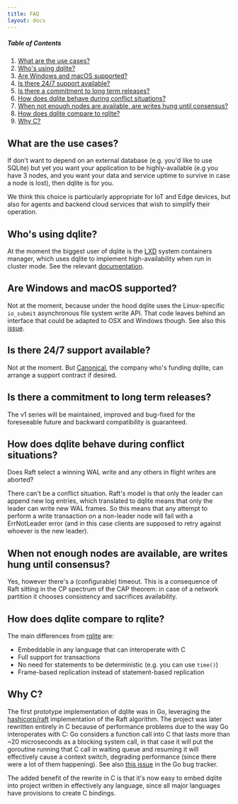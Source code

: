 ```yaml
---
title: FAQ
layout: docs
---
```


##### Table of Contents

1. [What are the use cases?](#what-are-the-use-cases)
2. [Who's using dqlite?](#whos-using-dqlite)
3. [Are Windows and macOS supported?](#are-windows-and-macos-supported)
4. [Is there 24/7 support available?](#is-there-247-support-available)
5. [Is there a commitment to long term releases?](#is-there-a-commitment-to-long-term-releases)
6. [How does dqlite behave during conflict situations?](#how-does-dqlite-behave-during-conflict-situations)
7. [When not enough nodes are available, are writes hung until consensus?](#when-not-enough-nodes-are-available,-are-writes-hung-until-consensus)
8. [How does dqlite compare to rqlite?](#how-does-dqlite-compare-to-rqlite)
9. [Why C?](#why-c)

## What are the use cases?

If don't want to depend on an external database (e.g. you'd like to use SQLite)
but yet you want your application to be highly-available (e.g you have 3 nodes,
and you want your data and service uptime to survive in case a node is lost),
then dqlite is for you.

We think this choice is particularly appropriate for IoT and Edge devices, but
also for agents and backend cloud services that wish to simplify their
operation.

## Who's using dqlite?

At the moment the biggest user of dqlite is the
[LXD](https://linuxcontainers.org/lxd/introduction/) system containers manager,
which uses dqlite to implement high-availability when run in cluster mode. See
the relevant
[documentation](https://github.com/lxc/lxd/blob/master/doc/clustering).

## Are Windows and macOS supported?

Not at the moment, because under the hood dqlite uses the Linux-specific
`io_submit` asynchronous file system write API. That code leaves behind an
interface that could be adapted to OSX and Windows though. See also this
[issue](https://github.com/canonical/go-dqlite/issues/21).

## Is there 24/7 support available?

Not at the moment. But [Canonical](https://www.canonical.com), the company who's
funding dqlite, can arrange a support contract if desired.

## Is there a commitment to long term releases?

The v1 series will be maintained, improved and bug-fixed for the foreseeable
future and backward compatibility is guaranteed.

## How does dqlite behave during conflict situations?

Does Raft select a winning WAL write and any others in flight writes are
aborted?

There can't be a conflict situation. Raft's model is that only the leader can
append new log entries, which translated to dqlite means that only the leader
can write new WAL frames. So this means that any attempt to perform a write
transaction on a non-leader node will fail with a ErrNotLeader error (and in
this case clients are supposed to retry against whoever is the new leader).

## When not enough nodes are available, are writes hung until consensus?

Yes, however there's a (configurable) timeout. This is a consequence of Raft
sitting in the CP spectrum of the CAP theorem: in case of a network partition it
chooses consistency and sacrifices availability.

## How does dqlite compare to rqlite?

The main differences from [rqlite](https://github.com/rqlite/rqlite) are:

- Embeddable in any language that can interoperate with C
- Full support for transactions
- No need for statements to be deterministic (e.g. you can use `time()`)
- Frame-based replication instead of statement-based replication

## Why C?

The first prototype implementation of dqlite was in Go, leveraging the
[hashicorp/raft](https://github.com/hashicorp/raft/) implementation of the Raft
algorithm. The project was later rewritten entirely in C because of performance
problems due to the way Go interoperates with C: Go considers a function call
into C that lasts more than ~20 microseconds as a blocking system call, in that
case it will put the goroutine running that C call in waiting queue and resuming
it will effectively cause a context switch, degrading performance (since there
were a lot of them happening). See also [this
issue](https://github.com/golang/go/issues/19574) in the Go bug tracker.

The added benefit of the rewrite in C is that it's now easy to embed dqlite into
project written in effectively any language, since all major languages have
provisions to create C bindings.
